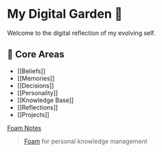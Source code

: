 # My Digital Garden 🌱

Welcome to the digital reflection of my evolving self.

## 📂 Core Areas
- [[Beliefs]]
- [[Memories]]
- [[Decisions]]
- [[Personality]]
- [[Knowledge Base]]
- [[Reflections]]
- [[Projects]]

[Foam Notes](<Knowledge Base.md>)

> [Foam](https://github.com/foambubble/foam-template) for personal knowledge management